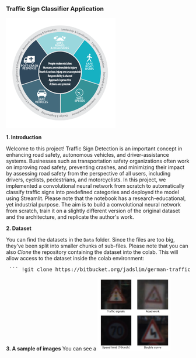 ### Traffic Sign Classifier Application

<img src='https://github.com/Kiana-Jafari/Traffic-Sign-Classifier-Application/blob/main/Analysis/Safe-System.png' width='300' height='300'></img>

**1. Introduction**

Welcome to this project! Traffic Sign Detection is an important concept in enhancing road safety, autonomous vehicles, and driver-assistance systems. Businesses such as transportation safety organizations often work on improving road safety, preventing crashes, and minimizing their impact by assessing road safety from the perspective of all users, including drivers, cyclists, pedestrians, and motorcyclists. In this project, we implemented a convolutional neural network from scratch to automatically classify traffic signs into predefined categories and deployed the model using Streamlit. Please note that the notebook has a research-educational, yet industrial purpose. The aim is to build a convolutional neural network from scratch, train it on a slightly different version of the original dataset and the architecture, and replicate the author's work.

**2. Dataset**

You can find the datasets in the `Data` folder. Since the files are too big, they've been split into smaller chunks of sub-files. Please note that you can also *Clone* the repository containing the dataset into the colab. This will allow access to the dataset inside the colab environment:
<pre> ``` !git clone https://bitbucket.org/jadslim/german-traffic-signs ``` </pre>

**3. A sample of images**
You can see a 
<img src='https://github.com/Kiana-Jafari/Traffic-Sign-Classifier-Application/blob/main/Analysis/sample.png' width='200' height='200'></img>
